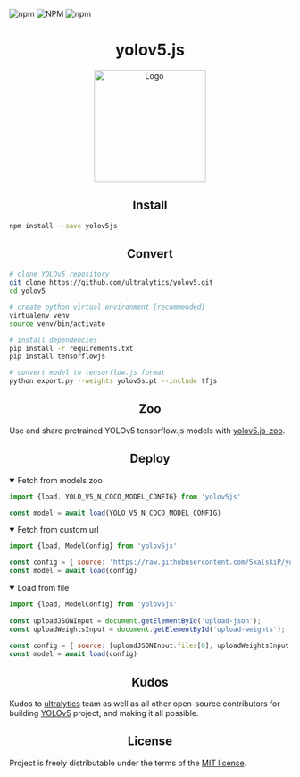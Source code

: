![npm](https://img.shields.io/npm/dt/yolov5js)
![NPM](https://img.shields.io/npm/l/yolov5js)
![npm](https://img.shields.io/npm/v/yolov5js)

<h1 align="center">yolov5.js</h1>

<p align="center"> 
    <img width="200" src="https://yolov5js-images.s3.eu-central-1.amazonaws.com/yolov5js-logo.png" alt="Logo">
</p>

## <div align="center">Install</div>

```bash
npm install --save yolov5js
```

## <div align="center">Convert</div>

```bash
# clone YOLOv5 repository
git clone https://github.com/ultralytics/yolov5.git
cd yolov5

# create python virtual environment [recommended]
virtualenv venv
source venv/bin/activate

# install dependencies
pip install -r requirements.txt
pip install tensorflowjs

# convert model to tensorflow.js format
python export.py --weights yolov5s.pt --include tfjs
```

## <div align="center">Zoo</div>

Use and share pretrained YOLOv5 tensorflow.js models with [yolov5.js-zoo](https://github.com/SkalskiP/yolov5js-zoo).

## <div align="center">Deploy</div>

<details open>
<summary>Fetch from models zoo</summary>

```javascript
import {load, YOLO_V5_N_COCO_MODEL_CONFIG} from 'yolov5js'

const model = await load(YOLO_V5_N_COCO_MODEL_CONFIG)
```

</details>

<details open>
<summary>Fetch from custom url</summary>

```javascript
import {load, ModelConfig} from 'yolov5js'

const config = { source: 'https://raw.githubusercontent.com/SkalskiP/yolov5js-zoo/master/models/coco/yolov5n/model.json' }
const model = await load(config)
```

</details>

<details open>
<summary>Load from file</summary>

```javascript
import {load, ModelConfig} from 'yolov5js'
    
const uploadJSONInput = document.getElementById('upload-json');
const uploadWeightsInput = document.getElementById('upload-weights');
    
const config = { source: [uploadJSONInput.files[0], uploadWeightsInput.files[0]] }
const model = await load(config)
```

</details>

## <div align="center">Kudos</div>

Kudos to [ultralytics](https://ultralytics.com/) team as well as all other open-source contributors for building [YOLOv5](https://github.com/ultralytics/yolov5) project, and making it all possible.


## <div align="center">License</div>

Project is freely distributable under the terms of the [MIT license](LICENSE).
